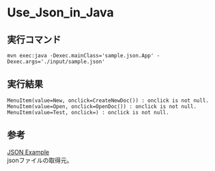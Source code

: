 # Use_Json_in_Java

## 実行コマンド

```
mvn exec:java -Dexec.mainClass='sample.json.App' -Dexec.args='./input/sample.json'
```

## 実行結果

```
MenuItem(value=New, onclick=CreateNewDoc()) : onclick is not null.
MenuItem(value=Open, onclick=OpenDoc()) : onclick is not null.
MenuItem(value=Test, onclick=) : onclick is not null.
```

## 参考

[JSON Example](https://json.org/example.html)  
jsonファイルの取得元。

